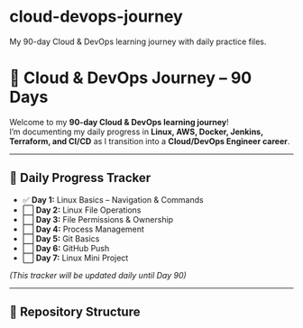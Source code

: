 # cloud-devops-journey
My 90-day Cloud &amp; DevOps learning journey with daily practice files.
# 🚀 Cloud & DevOps Journey – 90 Days

Welcome to my **90-day Cloud & DevOps learning journey**!  
I’m documenting my daily progress in **Linux, AWS, Docker, Jenkins, Terraform, and CI/CD** as I transition into a **Cloud/DevOps Engineer career**.

---

## 📅 Daily Progress Tracker

- ✅ **Day 1:** Linux Basics – Navigation & Commands  
- ⬜ **Day 2:** Linux File Operations  
- ⬜ **Day 3:** File Permissions & Ownership  
- ⬜ **Day 4:** Process Management  
- ⬜ **Day 5:** Git Basics  
- ⬜ **Day 6:** GitHub Push  
- ⬜ **Day 7:** Linux Mini Project  

*(This tracker will be updated daily until Day 90)*  

---

## 📂 Repository Structure
